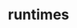 ---
title: runtimes
description: See examples of the business logic enabled from combining capabilities of the pallets.
link: /runtimes
image: /media/images/categories/runtimes-home.jpg
---